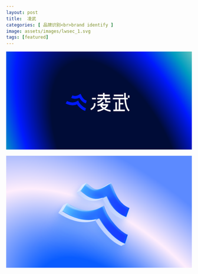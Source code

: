 ```yaml
---
layout: post
title:  凌武
categories: [ 品牌识别<br>brand identify ]
image: assets/images/lwsec_1.svg
tags: [featured]
---
```


![](/assets/images/lwsec_2.svg)

![](/assets/images/lwsec_3.svg)

